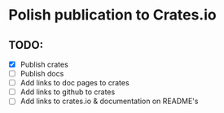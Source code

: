 # Polish publication to Crates.io

## TODO:

- [x] Publish crates
- [ ] Publish docs
- [ ] Add links to doc pages to crates
- [ ] Add links to github to crates
- [ ] Add links to crates.io & documentation on README's
